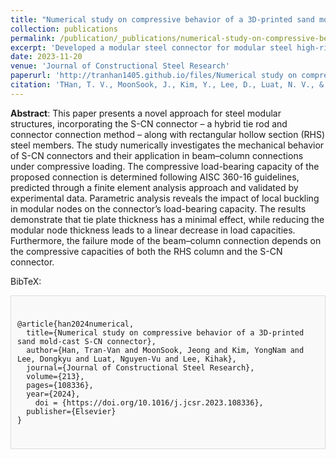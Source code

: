 ```yaml
---
title: "Numerical study on compressive behavior of a 3D-printed sand mold-cast S-CN connector"
collection: publications
permalink: /publication/_publications/numerical-study-on-compressive-behavior
excerpt: 'Developed a modular steel connector for modular steel high-rise buildings, in collaboration with Samsung C&T.'
date: 2023-11-20
venue: 'Journal of Constructional Steel Research'
paperurl: 'http://tranhan1405.github.io/files/Numerical study on compressive behavior of a 3D-printed sand mold-cast S-CN connector.pdf'
citation: 'THan, T. V., MoonSook, J., Kim, Y., Lee, D., Luat, N. V., & Lee, K. (2024). Numerical study on compressive behavior of a 3D-printed sand mold-cast S-CN connector. Journal of Constructional Steel Research, 213, 108336.'
---
```

**Abstract**: This paper presents a novel approach for steel modular structures, incorporating the S-CN connector – a hybrid tie rod and connector connection method – along with rectangular hollow section (RHS) steel members. The study numerically investigates the mechanical behavior of S-CN connectors and their application in beam–column connections under compressive loading. The compressive load-bearing capacity of the proposed connection is determined following AISC 360-16 guidelines, predicted through a finite element analysis approach and validated by experimental data. Parametric analysis reveals the impact of local buckling in modular nodes on the connector’s load-bearing capacity. The results demonstrate that tie plate thickness has a minimal effect, while reducing the modular node thickness leads to a linear decrease in load capacities. Furthermore, the failure mode of the beam–column connection depends on the compressive capacities of both the RHS column and the S-CN connector.

BibTeX: 
  <div style="border: 1px solid #ddd; padding: 10px; background-color: #f9f9f9;">
  <pre><code>
@article{han2024numerical,
  title={Numerical study on compressive behavior of a 3D-printed sand mold-cast S-CN connector},
  author={Han, Tran-Van and MoonSook, Jeong and Kim, YongNam and Lee, Dongkyu and Luat, Nguyen-Vu and Lee, Kihak},
  journal={Journal of Constructional Steel Research},
  volume={213},
  pages={108336},
  year={2024},
    doi = {https://doi.org/10.1016/j.jcsr.2023.108336},
  publisher={Elsevier}
}
  </code></pre>
  </div>



